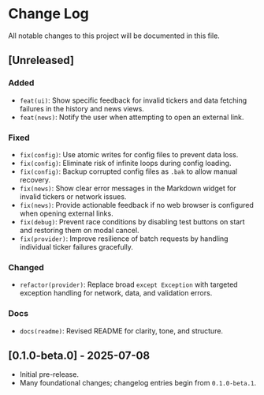 # Change Log

All notable changes to this project will be documented in this file.

## [Unreleased]

### Added

- `feat(ui)`: Show specific feedback for invalid tickers and data fetching failures in the history and news views.
- `feat(news)`: Notify the user when attempting to open an external link.

### Fixed

- `fix(config)`: Use atomic writes for config files to prevent data loss.
- `fix(config)`: Eliminate risk of infinite loops during config loading.
- `fix(config)`: Backup corrupted config files as `.bak` to allow manual recovery.
- `fix(news)`: Show clear error messages in the Markdown widget for invalid tickers or network issues.
- `fix(news)`: Provide actionable feedback if no web browser is configured when opening external links.
- `fix(debug)`: Prevent race conditions by disabling test buttons on start and restoring them on modal cancel.
- `fix(provider)`: Improve resilience of batch requests by handling individual ticker failures gracefully.

### Changed

- `refactor(provider)`: Replace broad `except Exception` with targeted exception handling for network, data, and validation errors.

### Docs

- `docs(readme)`: Revised README for clarity, tone, and structure.

## [0.1.0-beta.0] - 2025-07-08

- Initial pre-release.
- Many foundational changes; changelog entries begin from `0.1.0-beta.1`.

